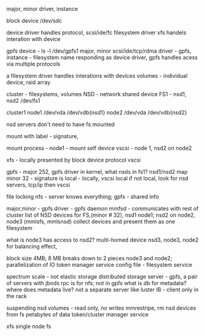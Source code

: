 major, minor
driver, instance

block device /dev/sdc

device driver handles protocol, scsi/ide/fc
filesystem driver xfs handels interation with device

gpfs device - 
ls -l /dev/gpfs1
major, minor
scsi/ide/tcp/rdma
driver - gpfs, instance - filesystem name
responding as device driver, gpfs handles acess via multiple protocols

a filesystem  driver handles interations with devices
volumes - individual device, raid array

cluster - filesystems, volumes
NSD - network shared device
FS1  - nsd1, nsd2
/dev/fs1

cluster1
node1 /dev/vda /dev/vdb{nsd1}
node2 /dev/vda /dev/vdb{nsd2}

nsd servers don't need to have fs mounted

mount with label - signature, 

mount process - 
node1 - mount self device vscsi - node 1, nsd2 on node2

xfs - locally presented by block device protocol vscsi

gpfs - major 252, gpfs driver in kernel, what nsds in fs1? nsd1/nsd2 map  
minor 32 - 
signature is local - locally, vscsi local
if not local, look for nsd servers, tcp/ip then vscsi

file locking nfs - server knows everything; gpfs - shared info

major,minor - gpfs driver - gpfs daemon mmfsd - communicates with rest of 
cluster
list of NSD devices for FS,(minor # 32), nsd1 node1; nsd2 on node2, node3 (mmlsfs, mmlsnsd)
collect devices and present them as one filesystem

what is node3 has access to nsd2? multi-homed device
nsd3, node3, node2 for balancing effect, 

block size 4MB; 8 MB breaks down to 2 pieces node3 and node2; parallelization of IO
token manager service
config file - filesystem service


spectrum scale - not elastic storage
distributed storage server - gpfs, a pair of servers with jbods
rpc is for nfs; not in gpfs
what is db for metadata?
where does metadata live? not a separate server like luster
IB - client only in the rack

suspending nsd volumes - read only, no writes
mmrestripe, rm nsd devices from fs
petabytes of data
token/cluster manager service

xfs single node fs
